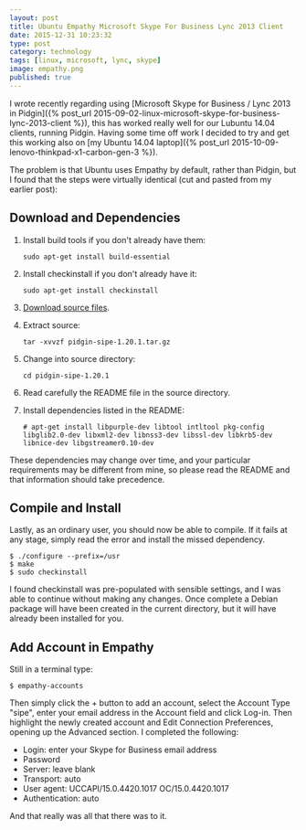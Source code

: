 ```yaml
--- 
layout: post 
title: Ubuntu Empathy Microsoft Skype For Business Lync 2013 Client
date: 2015-12-31 10:23:32
type: post 
category: technology
tags: [linux, microsoft, lync, skype]
image: empathy.png
published: true
---
```


I wrote recently regarding using [Microsoft Skype for Business / Lync 2013 in Pidgin]({% post_url 2015-09-02-linux-microsoft-skype-for-business-lync-2013-client %}), this has worked really well for our Lubuntu 14.04 clients, running Pidgin. 
Having some time off work I decided to try and get this working also on [my Ubuntu 14.04 laptop]({% post_url 2015-10-09-lenovo-thinkpad-x1-carbon-gen-3 %}).

The problem is that Ubuntu uses Empathy by default, rather than Pidgin, but I found that the steps were virtually identical (cut and pasted from my earlier post):

<!--more-->

## Download and Dependencies

1.  Install build tools if you don't already have them:

    `sudo apt-get install build-essential`

2.  Install checkinstall if you don't already have it:

    `sudo apt-get install checkinstall`

3.  [Download source files](http://sourceforge.net/projects/sipe/files/sipe/pidgin-sipe-1.20.1/pidgin-sipe-1.20.1.tar.gz/download).

4.  Extract source:

    `tar -xvvzf pidgin-sipe-1.20.1.tar.gz`

5.  Change into source directory:

    `cd pidgin-sipe-1.20.1`

6.  Read carefully the README file in the source directory.

7.  Install dependencies listed in the README:

    `# apt-get install libpurple-dev libtool intltool pkg-config libglib2.0-dev libxml2-dev libnss3-dev libssl-dev libkrb5-dev libnice-dev libgstreamer0.10-dev`

These dependencies may change over time, and your particular requirements may be different from mine, so please read the README and that information should take precedence.


## Compile and Install

Lastly, as an ordinary user, you should now be able to compile.
If it fails at any stage, simply read the error and install the missed dependency.

    $ ./configure --prefix=/usr
    $ make
    $ sudo checkinstall

I found checkinstall was pre-populated with sensible settings, and I was able to continue without making any changes.
Once complete a Debian package will have been created in the current directory, but it will have already been installed for you.


## Add Account in Empathy

Still in a terminal type:

    $ empathy-accounts

Then simply click the + button to add an account, select the Account Type "sipe", enter your email address in the Account field and click Log-in. 
Then highlight the newly created account and Edit Connection Preferences, opening up the Advanced section. 
I completed the following:

 * Login: enter your Skype for Business email address
 * Password
 * Server: leave blank
 * Transport: auto
 * User agent: UCCAPI/15.0.4420.1017 OC/15.0.4420.1017
 * Authentication: auto

And that really was all that there was to it.
